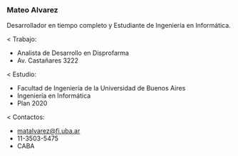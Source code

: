 ### Mateo Alvarez
Desarrollador en tiempo completo y Estudiante de Ingeniería en Informática.

< Trabajo:
+ Analista de Desarrollo en Disprofarma
+ Av. Castañares 3222

< Estudio:
+ Facultad de Ingeniería de la Universidad de Buenos Aires
+ Ingeniería en Informática
+ Plan 2020

< Contactos:
+ matalvarez@fi.uba.ar
+ 11-3503-5475
+ CABA
